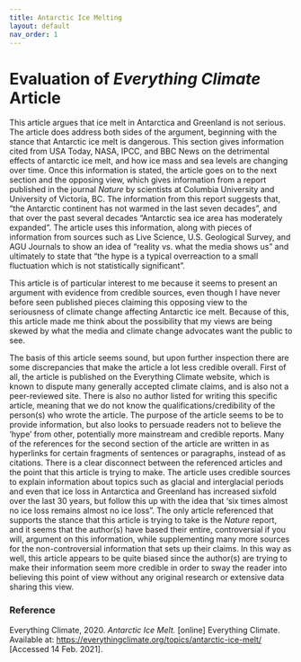 ```yaml
---
title: Antarctic Ice Melting
layout: default
nav_order: 1
---
```

# Evaluation of *Everything Climate* Article
  This article argues that ice melt in Antarctica and Greenland is not serious. The article does address both sides of the argument, beginning with the stance that Antarctic ice melt is dangerous. This section gives information cited from USA Today, NASA, IPCC, and BBC News on the detrimental effects of antarctic ice melt, and how ice mass and sea levels are changing over time. Once this information is stated, the article goes on to the next section and the opposing view, which gives information from a report published in the journal *Nature* by scientists at Columbia University and University of Victoria, BC. The information from this report suggests that, “the Antarctic continent has not warmed in the last seven decades”, and that over the past several decades “Antarctic sea ice area has moderately expanded”. The article uses this information, along with pieces of information from sources such as Live Science, U.S. Geological Survey, and AGU Journals to show an idea of “reality vs. what the media shows us” and ultimately to state that “the hype is a typical overreaction to a small fluctuation which is not statistically significant”. 
  
  This article is of particular interest to me because it seems to present an argument with evidence from credible sources, even though I have never before seen published pieces claiming this opposing view to the seriousness of climate change affecting Antarctic ice melt. Because of this, this article made me think about the possibility that my views are being skewed by what the media and climate change advocates want the public to see. 
  
  The basis of this article seems sound, but upon further inspection there are some discrepancies that make the article a lot less credible overall. First of all, the article is published on the Everything Climate website, which is known to dispute many generally accepted climate claims, and is also not a peer-reviewed site. There is also no author listed for writing this specific article, meaning that we do not know the qualifications/credibility of the person(s) who wrote the article. The purpose of the article seems to be to provide information, but also looks to persuade readers not to believe the ‘hype’ from other, potentially more mainstream and credible reports. Many of the references for the second section of the article are written in as hyperlinks for certain fragments of sentences or paragraphs, instead of as citations. There is a clear disconnect between the referenced articles and the point that this article is trying to make. The article uses credible sources to explain information about topics such as glacial and interglacial periods and even that ice loss in Antarctica and Greenland has increased sixfold over the last 30 years, but follow this up with the idea that ‘six times almost no ice loss remains almost no ice loss”. The only article referenced that supports the stance that this article is trying to take is the *Nature* report, and it seems that the author(s) have based their entire, controversial if you will, argument on this information, while supplementing many more sources for the non-controversial information that sets up their claims. In this way as well, this article appears to be quite biased since the author(s) are trying to make their information seem more credible in order to sway the reader into believing this point of view without any original research or extensive data sharing this view. 
### Reference  
  Everything Climate, 2020. *Antarctic Ice Melt.* [online] Everything Climate. Available at: <https://everythingclimate.org/topics/antarctic-ice-melt/> [Accessed 14 Feb. 2021].

